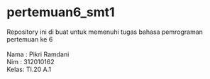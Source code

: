 # pertemuan6_smt1
Repository ini di buat untuk memenuhi tugas bahasa pemrograman pertemuan ke 6 <br> <br>
Nama : Pikri Ramdani<br>
Nim  : 312010162<br>
Kelas: TI.20 A.1<br><br>
